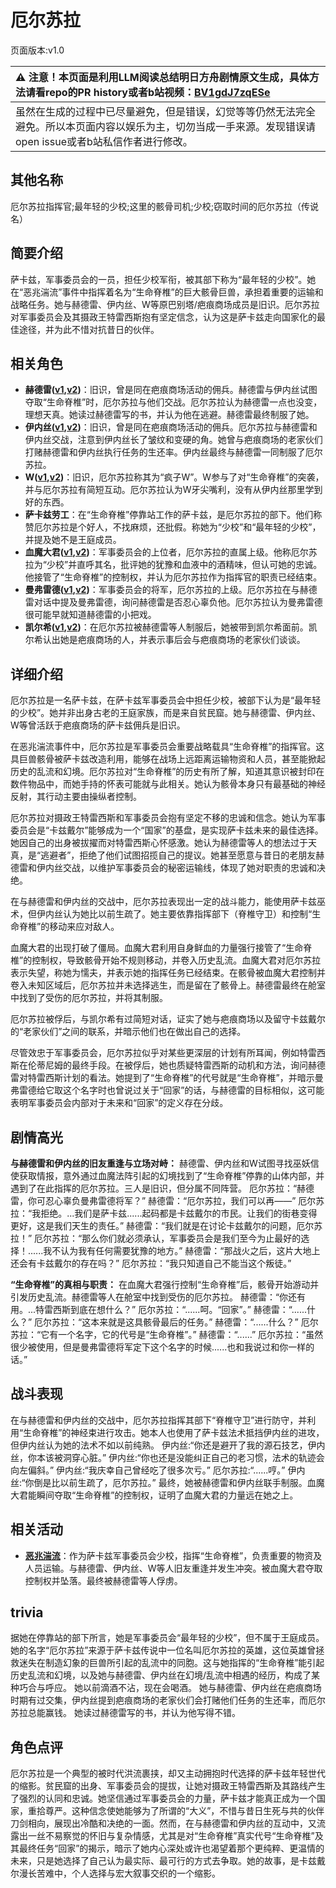 # 厄尔苏拉
页面版本:v1.0
 

| :warning: 注意！本页面是利用LLM阅读总结明日方舟剧情原文生成，具体方法请看repo的PR history或者b站视频：[BV1gdJ7zqESe](https://www.bilibili.com/video/BV1gdJ7zqESe/)         |
|:----------------------------|
| 虽然在生成的过程中已尽量避免，但是错误，幻觉等等仍然无法完全避免。所以本页面内容以娱乐为主，切勿当成一手来源。发现错误请open issue或者b站私信作者进行修改。|



## 其他名称
厄尔苏拉指挥官;最年轻的少校;这里的骸骨司机;少校;窃取时间的厄尔苏拉（传说名）
## 简要介绍
萨卡兹，军事委员会的一员，担任少校军衔，被其部下称为“最年轻的少校”。她在“恶兆湍流”事件中指挥着名为“生命脊椎”的巨大骸骨巨兽，承担着重要的运输和战略任务。她与赫德雷、伊内丝、W等原巴别塔/疤痕商场成员是旧识。厄尔苏拉对军事委员会及其摄政王特雷西斯抱有坚定信念，认为这是萨卡兹走向国家化的最佳途径，并为此不惜对抗昔日的伙伴。
## 相关角色
-   **赫德雷([v1](char_4088_hodrer.md),[v2](../char_v3/char_4088_hodrer.md))**：旧识，曾是同在疤痕商场活动的佣兵。赫德雷与伊内丝试图夺取“生命脊椎”时，厄尔苏拉与他们交战。厄尔苏拉认为赫德雷一点也没变，理想天真。她读过赫德雷写的书，并认为他在逃避。赫德雷最终制服了她。
-   **伊内丝([v1](char_4087_ines.md),[v2](../char_v3/char_4087_ines.md))**：旧识，曾是同在疤痕商场活动的佣兵。厄尔苏拉与赫德雷和伊内丝交战，注意到伊内丝长了皱纹和变硬的角。她曾与疤痕商场的老家伙们打赌赫德雷和伊内丝执行任务的生还率。伊内丝最终与赫德雷一同制服了厄尔苏拉。
-   **W([v1](char_113_cqbw.md),[v2](../char_v3/char_113_cqbw.md))**：旧识，厄尔苏拉称其为“疯子W”。W参与了对“生命脊椎”的突袭，并与厄尔苏拉有简短互动。厄尔苏拉认为W牙尖嘴利，没有从伊内丝那里学到好的东西。
-   **萨卡兹劳工**：在“生命脊椎”停靠站工作的萨卡兹，是厄尔苏拉的部下。他们称赞厄尔苏拉是个好人，不找麻烦，还批假。称她为“少校”和“最年轻的少校”，并提及她不是王庭成员。
-   **血魔大君([v1](extended_char_xue_mo_da_jun.md),[v2](../char_v3/extended_char_xue_mo_da_jun.md))**：军事委员会的上位者，厄尔苏拉的直属上级。他称厄尔苏拉为“少校”并直呼其名，批评她的犹豫和血液中的酒精味，但认可她的忠诚。他接管了“生命脊椎”的控制权，并认为厄尔苏拉作为指挥官的职责已经结束。
-   **曼弗雷德([v1](extended_char_man_fu_lei_de.md),[v2](../char_v3/extended_char_man_fu_lei_de.md))**：军事委员会的将军，厄尔苏拉的上级。厄尔苏拉在与赫德雷对话中提及曼弗雷德，询问赫德雷是否忍心辜负他。厄尔苏拉认为曼弗雷德很可能早就知道赫德雷的小把戏。
-   **凯尔希([v1](char_003_kalts.md),[v2](../char_v3/char_003_kalts.md))**：在厄尔苏拉被赫德雷等人制服后，她被带到凯尔希面前。凯尔希认出她是疤痕商场的人，并表示事后会与疤痕商场的老家伙们谈谈。
## 详细介绍
厄尔苏拉是一名萨卡兹，在萨卡兹军事委员会中担任少校，被部下认为是“最年轻的少校”。她并非出身古老的王庭家族，而是来自贫民窟。她与赫德雷、伊内丝、W等曾活跃于疤痕商场的萨卡兹佣兵是旧识。

在恶兆湍流事件中，厄尔苏拉是军事委员会重要战略载具“生命脊椎”的指挥官。这具巨兽骸骨被萨卡兹改造利用，能够在战场上远距离运输物资和人员，甚至能掀起历史的乱流和幻境。厄尔苏拉对“生命脊椎”的历史有所了解，知道其意识被封印在数件物品中，而她手持的怀表可能就与此相关。她认为骸骨本身只有最基础的神经反射，其行动主要由操纵者控制。

厄尔苏拉对摄政王特雷西斯和军事委员会抱有坚定不移的忠诚和信念。她认为军事委员会是“卡兹戴尔”能够成为一个“国家”的基盘，是实现萨卡兹未来的最佳选择。她因自己的出身被拔擢而对特雷西斯心怀感激。她认为赫德雷等人的想法过于天真，是“逃避者”，拒绝了他们试图招揽自己的提议。她甚至愿意与昔日的老朋友赫德雷和伊内丝交战，以维护军事委员会的秘密运输线，体现了她对职责的忠诚和决绝。

在与赫德雷和伊内丝的交战中，厄尔苏拉表现出一定的战斗能力，能使用萨卡兹巫术，但伊内丝认为她比以前生疏了。她主要依靠指挥部下（脊椎守卫）和控制“生命脊椎”的移动来应对敌人。

血魔大君的出现打破了僵局。血魔大君利用自身鲜血的力量强行接管了“生命脊椎”的控制权，导致骸骨开始不规则移动，并卷入历史乱流。血魔大君对厄尔苏拉表示失望，称她为懦夫，并表示她的指挥任务已经结束。在骸骨被血魔大君控制并卷入未知区域后，厄尔苏拉并未选择逃生，而是留在了骸骨上。赫德雷最终在舱室中找到了受伤的厄尔苏拉，并将其制服。

厄尔苏拉被俘后，与凯尔希有过简短对话，证实了她与疤痕商场以及留守卡兹戴尔的“老家伙们”之间的联系，并暗示他们也在做出自己的选择。

尽管效忠于军事委员会，厄尔苏拉似乎对某些更深层的计划有所耳闻，例如特雷西斯在伦蒂尼姆的最终手段。在被俘后，她也质疑特雷西斯的动机和方法，询问赫德雷对特雷西斯计划的看法。她提到了“生命脊椎”的代号就是“生命脊椎”，并暗示曼弗雷德给它取这个名字时也曾说过关于“回家”的话，与赫德雷的目标相似，这可能表明军事委员会内部对于未来和“回家”的定义存在分歧。
## 剧情高光
**与赫德雷和伊内丝的旧友重逢与立场对峙：**
赫德雷、伊内丝和W试图寻找巫妖信使获取情报，意外通过血魔法阵引起的幻境找到了“生命脊椎”停靠的山体内部，并遇到了在此指挥的厄尔苏拉。三人是旧识，但分属不同阵营。
厄尔苏拉：“赫德雷，你可忍心辜负曼弗雷德将军？”
赫德雷：“厄尔苏拉，我们可以再——”
厄尔苏拉：“我拒绝。...我们是萨卡兹......起码都是卡兹戴尔的市民。让我们的街巷变得更好，这是我们天生的责任。”
赫德雷：“我们就是在讨论卡兹戴尔的问题，厄尔苏拉！”
厄尔苏拉：“那么你们就必须承认，军事委员会是我们至今为止最好的选择！......我不认为我有任何需要犹豫的地方。”
赫德雷：“那战火之后，这片大地上还会有卡兹戴尔的存在吗？”
厄尔苏拉：“我只知道自己不能当这个叛徒。”

**“生命脊椎”的真相与职责：**
在血魔大君强行控制“生命脊椎”后，骸骨开始游动并引发历史乱流。赫德雷等人在舱室中找到受伤的厄尔苏拉。
赫德雷：“你还有用。...特雷西斯到底在想什么？”
厄尔苏拉：“......呵。“回家”。”
赫德雷：“......什么？”
厄尔苏拉：“这本来就是这具骸骨最后的任务。”
赫德雷：“......什么？”
厄尔苏拉：“它有一个名字，它的代号是“生命脊椎”。”
赫德雷：“......”
厄尔苏拉：“虽然很少被使用，但是曼弗雷德将军定下这个名字的时候......也和我说过和你一样的话。”
## 战斗表现
在与赫德雷和伊内丝的交战中，厄尔苏拉指挥其部下“脊椎守卫”进行防守，并利用“生命脊椎”的神经束进行攻击。她本人也使用了萨卡兹法术抵挡伊内丝的进攻，但伊内丝认为她的法术不如以前纯熟。
伊内丝:“你还是避开了我的源石技艺，伊内丝，你本该被洞穿心脏。”
伊内丝:“你也还是没能纠正自己的老习惯，法术的轨迹会向左偏斜。”
伊内丝:“我庆幸自己曾经吃了很多次亏。”
厄尔苏拉:“......哼。”
伊内丝:“你倒是比以前生疏了，厄尔苏拉。”
最终，她被赫德雷和伊内丝联手制服。血魔大君能瞬间夺取“生命脊椎”的控制权，证明了血魔大君的力量远在她之上。
## 相关活动
-   **[恶兆湍流](../stories/main_13.md)**：作为萨卡兹军事委员会少校，指挥“生命脊椎”，负责重要的物资及人员运输。与赫德雷、伊内丝、W等人旧友重逢并发生冲突。被血魔大君夺取控制权并坠落。最终被赫德雷等人俘虏。
## trivia
据她在停靠站的部下所言，她是军事委员会“最年轻的少校”，但不属于王庭成员。
她的名字“厄尔苏拉”来源于萨卡兹传说中一位名叫厄尔苏拉的英雄，这位英雄曾拯救迷失在制造幻象的巨兽所引起的乱流中的同胞。这与她指挥的“生命脊椎”能引起历史乱流和幻境，以及她与赫德雷、伊内丝在幻境/乱流中相遇的经历，构成了某种巧合与呼应。
她以前滴酒不沾，现在会喝酒。
她与赫德雷、伊内丝在疤痕商场时期有过交集，伊内丝提到疤痕商场的老家伙们会打赌他们任务的生还率，而厄尔苏拉总能赢钱。
她读过赫德雷写的书，并认为他写得不错。
## 角色点评
厄尔苏拉是一个典型的被时代洪流裹挟，却又主动拥抱时代选择的萨卡兹年轻世代的缩影。贫民窟的出身、军事委员会的提拔，让她对摄政王特雷西斯及其路线产生了强烈的认同和忠诚。她坚信通过军事委员会的力量，萨卡兹才能真正成为一个国家，重拾尊严。这种信念使她能够为了所谓的“大义”，不惜与昔日生死与共的伙伴刀剑相向，展现出冷酷和决绝的一面。然而，在与赫德雷和伊内丝的互动中，又流露出一丝不易察觉的怀旧与复杂情感，尤其是对“生命脊椎”真实代号“生命脊椎”及其最终任务“回家”的揭示，暗示了她内心深处或许也渴望着那个更纯粹、更温情的未来，只是她选择了自己认为最实际、最可行的方式去争取。她的故事，是卡兹戴尔漫长苦难中，个人选择与宏大叙事交织的一个缩影。